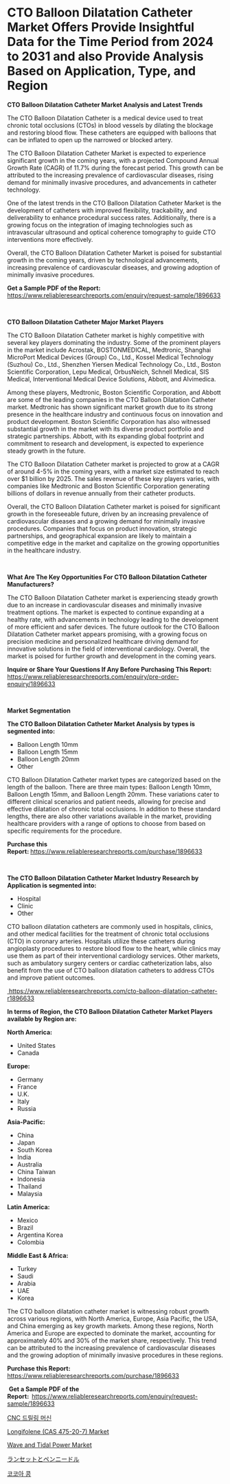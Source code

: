 <p><h1>CTO Balloon Dilatation Catheter Market Offers Provide Insightful Data for the Time Period from 2024 to 2031 and also Provide Analysis Based on Application, Type, and Region</h1></p><p><strong>CTO Balloon Dilatation Catheter Market Analysis and Latest Trends</strong></p>
<p><p>The CTO Balloon Dilatation Catheter is a medical device used to treat chronic total occlusions (CTOs) in blood vessels by dilating the blockage and restoring blood flow. These catheters are equipped with balloons that can be inflated to open up the narrowed or blocked artery.</p><p>The CTO Balloon Dilatation Catheter Market is expected to experience significant growth in the coming years, with a projected Compound Annual Growth Rate (CAGR) of 11.7% during the forecast period. This growth can be attributed to the increasing prevalence of cardiovascular diseases, rising demand for minimally invasive procedures, and advancements in catheter technology.</p><p>One of the latest trends in the CTO Balloon Dilatation Catheter Market is the development of catheters with improved flexibility, trackability, and deliverability to enhance procedural success rates. Additionally, there is a growing focus on the integration of imaging technologies such as intravascular ultrasound and optical coherence tomography to guide CTO interventions more effectively.</p><p>Overall, the CTO Balloon Dilatation Catheter Market is poised for substantial growth in the coming years, driven by technological advancements, increasing prevalence of cardiovascular diseases, and growing adoption of minimally invasive procedures.</p></p>
<p><strong>Get a Sample PDF of the Report:&nbsp;</strong> <a href="https://www.reliableresearchreports.com/enquiry/request-sample/1896633">https://www.reliableresearchreports.com/enquiry/request-sample/1896633</a></p>
<p>&nbsp;</p>
<p><strong>CTO Balloon Dilatation Catheter Major Market Players</strong></p>
<p><p>The CTO Balloon Dilatation Catheter market is highly competitive with several key players dominating the industry. Some of the prominent players in the market include Acrostak, BOSTONMEDICAL, Medtronic, Shanghai MicroPort Medical Devices (Group) Co., Ltd., Kossel Medical Technology (Suzhou) Co., Ltd., Shenzhen Yiersen Medical Technology Co., Ltd., Boston Scientific Corporation, Lepu Medical, OrbusNeich, Schnell Medical, SIS Medical, Interventional Medical Device Solutions, Abbott, and Alvimedica.</p><p>Among these players, Medtronic, Boston Scientific Corporation, and Abbott are some of the leading companies in the CTO Balloon Dilatation Catheter market. Medtronic has shown significant market growth due to its strong presence in the healthcare industry and continuous focus on innovation and product development. Boston Scientific Corporation has also witnessed substantial growth in the market with its diverse product portfolio and strategic partnerships. Abbott, with its expanding global footprint and commitment to research and development, is expected to experience steady growth in the future.</p><p>The CTO Balloon Dilatation Catheter market is projected to grow at a CAGR of around 4-5% in the coming years, with a market size estimated to reach over $1 billion by 2025. The sales revenue of these key players varies, with companies like Medtronic and Boston Scientific Corporation generating billions of dollars in revenue annually from their catheter products.</p><p>Overall, the CTO Balloon Dilatation Catheter market is poised for significant growth in the foreseeable future, driven by an increasing prevalence of cardiovascular diseases and a growing demand for minimally invasive procedures. Companies that focus on product innovation, strategic partnerships, and geographical expansion are likely to maintain a competitive edge in the market and capitalize on the growing opportunities in the healthcare industry.</p></p>
<p>&nbsp;</p>
<p><strong>What Are The Key Opportunities For CTO Balloon Dilatation Catheter Manufacturers?</strong></p>
<p><p>The CTO Balloon Dilatation Catheter market is experiencing steady growth due to an increase in cardiovascular diseases and minimally invasive treatment options. The market is expected to continue expanding at a healthy rate, with advancements in technology leading to the development of more efficient and safer devices. The future outlook for the CTO Balloon Dilatation Catheter market appears promising, with a growing focus on precision medicine and personalized healthcare driving demand for innovative solutions in the field of interventional cardiology. Overall, the market is poised for further growth and development in the coming years.</p></p>
<p><strong>Inquire or Share Your Questions If Any Before Purchasing This Report:</strong> <a href="https://www.reliableresearchreports.com/enquiry/pre-order-enquiry/1896633">https://www.reliableresearchreports.com/enquiry/pre-order-enquiry/1896633</a></p>
<p>&nbsp;</p>
<p><strong>Market Segmentation</strong></p>
<p><strong>The CTO Balloon Dilatation Catheter Market Analysis by types is segmented into:</strong></p>
<p><ul><li>Balloon Length 10mm</li><li>Balloon Length 15mm</li><li>Balloon Length 20mm</li><li>Other</li></ul></p>
<p><p>CTO Balloon Dilatation Catheter market types are categorized based on the length of the balloon. There are three main types: Balloon Length 10mm, Balloon Length 15mm, and Balloon Length 20mm. These variations cater to different clinical scenarios and patient needs, allowing for precise and effective dilatation of chronic total occlusions. In addition to these standard lengths, there are also other variations available in the market, providing healthcare providers with a range of options to choose from based on specific requirements for the procedure.</p></p>
<p><strong>Purchase this Report:&nbsp;</strong><a href="https://www.reliableresearchreports.com/purchase/1896633">https://www.reliableresearchreports.com/purchase/1896633</a></p>
<p>&nbsp;</p>
<p><strong>The CTO Balloon Dilatation Catheter Market Industry Research by Application is segmented into:</strong></p>
<p><ul><li>Hospital</li><li>Clinic</li><li>Other</li></ul></p>
<p><p>CTO balloon dilatation catheters are commonly used in hospitals, clinics, and other medical facilities for the treatment of chronic total occlusions (CTO) in coronary arteries. Hospitals utilize these catheters during angioplasty procedures to restore blood flow to the heart, while clinics may use them as part of their interventional cardiology services. Other markets, such as ambulatory surgery centers or cardiac catheterization labs, also benefit from the use of CTO balloon dilatation catheters to address CTOs and improve patient outcomes.</p></p>
<p><a href="https://www.reliableresearchreports.com/cto-balloon-dilatation-catheter-r1896633">&nbsp;https://www.reliableresearchreports.com/cto-balloon-dilatation-catheter-r1896633</a></p>
<p><strong>In terms of Region, the CTO Balloon Dilatation Catheter Market Players available by Region are:</strong></p>
<p>
    <p> <strong> North America: </strong>
        <ul>
            <li>United States</li>
            <li>Canada</li>
        </ul>
        </p> 
    <p> <strong> Europe: </strong>
        <ul>
            <li>Germany</li>
            <li>France</li>
            <li>U.K.</li>
            <li>Italy</li>
            <li>Russia</li>
        </ul>
        </p> 
    <p> <strong> Asia-Pacific: </strong>
        <ul>
            <li>China</li>
            <li>Japan</li>
            <li>South Korea</li>
            <li>India</li>
            <li>Australia</li>
            <li>China Taiwan</li>
            <li>Indonesia</li>
            <li>Thailand</li>
            <li>Malaysia</li>
        </ul>
        </p> 
    <p> <strong> Latin America: </strong>
        <ul>
            <li>Mexico</li>
            <li>Brazil</li>
            <li>Argentina Korea</li>
            <li>Colombia</li>
        </ul>
        </p> 
    <p> <strong> Middle East & Africa: </strong>
        <ul>
            <li>Turkey</li>
            <li>Saudi</li>
            <li>Arabia</li>
            <li>UAE</li>
            <li>Korea</li>
        </ul>
    </p>
    </p>
<p><p>The CTO balloon dilatation catheter market is witnessing robust growth across various regions, with North America, Europe, Asia Pacific, the USA, and China emerging as key growth markets. Among these regions, North America and Europe are expected to dominate the market, accounting for approximately 40% and 30% of the market share, respectively. This trend can be attributed to the increasing prevalence of cardiovascular diseases and the growing adoption of minimally invasive procedures in these regions.</p></p>
<p><strong>Purchase this Report: </strong><a href="https://www.reliableresearchreports.com/purchase/1896633">https://www.reliableresearchreports.com/purchase/1896633</a></p>
<p>&nbsp;<strong>Get a Sample PDF of the Report:&nbsp;&nbsp;</strong><a href="https://www.reliableresearchreports.com/enquiry/request-sample/1896633">https://www.reliableresearchreports.com/enquiry/request-sample/1896633</a></p>
<p><strong></strong></p>
<p><p><a href="https://github.com/khytkeqagplkzqvh/Market-Research-Report-List-2/blob/main/380155647704.md">CNC 드릴링 머신</a></p><p><a href="https://artistic-helicopter-ca9.notion.site/Longifolene-CAS-475-20-7-Market-Research-Report-Its-History-and-Forecast-2024-to-2031-ae3448fef1f64b908b19cf5b022f622f">Longifolene (CAS 475-20-7) Market</a></p><p><a href="https://www.linkedin.com/pulse/wave-tidal-power-market-report-reveals-latest-trends-growth-8jmke">Wave and Tidal Power Market</a></p><p><a href="https://medium.com/@austinallan03/%E3%83%A9%E3%83%B3%E3%82%BB%E3%83%83%E3%83%88%E3%81%A8%E3%83%9A%E3%83%B3%E9%87%9D%E5%B8%82%E5%A0%B4%E3%81%AE%E5%B1%95%E6%9C%9B-%E6%A5%AD%E7%95%8C%E3%81%AE%E6%A6%82%E8%A6%81%E3%81%A8%E4%BA%88%E6%B8%AC-2024%E5%B9%B4%E3%81%8B%E3%82%892031%E5%B9%B4-48c445d8df57">ランセットとペンニードル</a></p><p><a href="https://medium.com/@tonyolfson67562023/%EC%BD%94%EC%BD%94%EC%95%84-%EC%BD%A9-%EC%8B%9C%EC%9E%A5-%EC%A7%80%ED%91%9C-%ED%95%B4%EB%8F%85-%EC%8B%9C%EC%9E%A5-%EC%A0%90%EC%9C%A0%EC%9C%A8-%ED%8A%B8%EB%A0%8C%EB%93%9C-%EB%B0%8F-%EC%84%B1%EC%9E%A5-%ED%8C%A8%ED%84%B4-b2ef018a0a6e">코코아 콩</a></p></p>